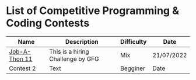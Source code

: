 # List of Competitive Programming &amp; Coding Contests

| Name | Description | Difficulty | Date |
| --- | ----------- | -------- | -------- |
| [Job-A-Thon 11](https://practice.geeksforgeeks.org/contest/job-a-thon-11-hiring-challenge) | This is a hiring Challenge by GFG | Mix | 21/07/2022 |
| Contest 2 | Text | Begginer | Date |
